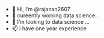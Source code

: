 - 👋 Hi, I’m @rajanan2607
- 👀 cureently working data science..
- 💞️ I’m looking to data science ...
- 📫 i have one year experience

<!---
rajanan2607/rajanan2607 is a ✨ special ✨ repository because its `README.md` (this file) appears on your GitHub profile.
You can click the Preview link to take a look at your changes.
--->
